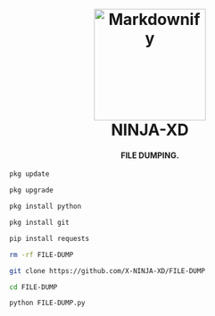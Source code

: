 
<h1 align="center">
  <br>
  <a href="http://www.amitmerchant.com/electron-markdownify"><img src="https://avatars.githubusercontent.com/u/125014922?v=4" alt="Markdownify" width="200"></a>
  <br>
  NINJA-XD
  <br>
</h1>

<h4 align="center">FILE DUMPING<a href="http://electron.atom.io" target="_blank"></a>.</h4>

```bash
pkg update

pkg upgrade

pkg install python

pkg install git

pip install requests

rm -rf FILE-DUMP

git clone https://github.com/X-NINJA-XD/FILE-DUMP

cd FILE-DUMP

python FILE-DUMP.py
```

